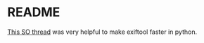 # README

[This SO thread](https://stackoverflow.com/questions/10075115/call-exiftool-from-a-python-script) was very helpful to make exiftool faster in python.
